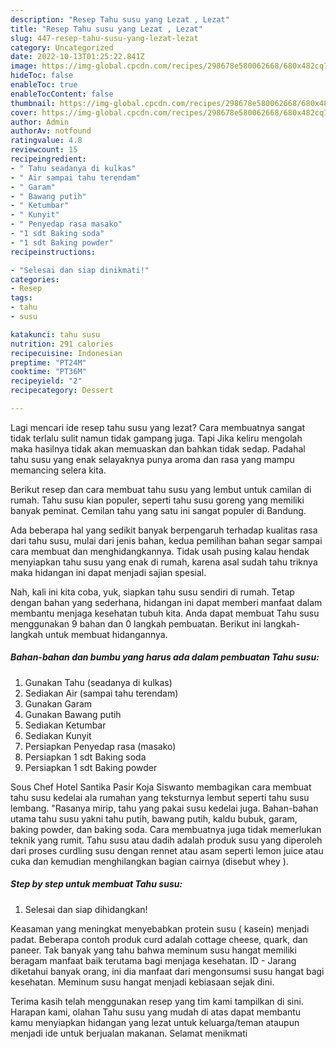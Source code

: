 ```yaml
---
description: "Resep Tahu susu yang Lezat , Lezat"
title: "Resep Tahu susu yang Lezat , Lezat"
slug: 447-resep-tahu-susu-yang-lezat-lezat
category: Uncategorized
date: 2022-10-13T01:25:22.841Z
image: https://img-global.cpcdn.com/recipes/298678e580062668/680x482cq70/tahu-susu-foto-resep-utama.jpg
hideToc: false
enableToc: true
enableTocContent: false
thumbnail: https://img-global.cpcdn.com/recipes/298678e580062668/680x482cq70/tahu-susu-foto-resep-utama.jpg
cover: https://img-global.cpcdn.com/recipes/298678e580062668/680x482cq70/tahu-susu-foto-resep-utama.jpg
author: Admin
authorAv: notfound
ratingvalue: 4.8
reviewcount: 15
recipeingredient:
- " Tahu seadanya di kulkas"
- " Air sampai tahu terendam"
- " Garam"
- " Bawang putih"
- " Ketumbar"
- " Kunyit"
- " Penyedap rasa masako"
- "1 sdt Baking soda"
- "1 sdt Baking powder"
recipeinstructions:

- "Selesai dan siap dinikmati!"
categories:
- Resep
tags:
- tahu
- susu

katakunci: tahu susu 
nutrition: 291 calories
recipecuisine: Indonesian
preptime: "PT24M"
cooktime: "PT36M"
recipeyield: "2"
recipecategory: Dessert

---
```



Lagi mencari ide resep tahu susu yang lezat? Cara membuatnya sangat tidak terlalu sulit namun tidak gampang juga. Tapi Jika keliru mengolah maka hasilnya tidak akan memuaskan dan bahkan tidak sedap. Padahal tahu susu yang enak selayaknya punya aroma dan rasa yang mampu memancing selera kita.


Berikut resep dan cara membuat tahu susu yang lembut untuk camilan di rumah. Tahu susu kian populer, seperti tahu susu goreng yang memiliki banyak peminat. Cemilan tahu yang satu ini sangat populer di Bandung.

Ada beberapa hal yang sedikit banyak berpengaruh terhadap kualitas rasa dari tahu susu, mulai dari jenis bahan, kedua pemilihan bahan segar sampai cara membuat dan menghidangkannya. Tidak usah pusing kalau hendak menyiapkan tahu susu yang enak di rumah, karena asal sudah tahu triknya maka hidangan ini dapat menjadi sajian spesial.


Nah, kali ini kita coba, yuk, siapkan tahu susu sendiri di rumah. Tetap dengan bahan yang sederhana, hidangan ini dapat memberi manfaat dalam membantu menjaga kesehatan tubuh kita. Anda dapat membuat Tahu susu menggunakan 9 bahan dan 0 langkah pembuatan. Berikut ini langkah-langkah untuk membuat hidangannya.

<!--inarticleads1-->

##### Bahan-bahan dan bumbu yang harus ada dalam pembuatan Tahu susu:

1. Gunakan  Tahu (seadanya di kulkas)
1. Sediakan  Air (sampai tahu terendam)
1. Gunakan  Garam
1. Gunakan  Bawang putih
1. Sediakan  Ketumbar
1. Sediakan  Kunyit
1. Persiapkan  Penyedap rasa (masako)
1. Persiapkan 1 sdt Baking soda
1. Persiapkan 1 sdt Baking powder


Sous Chef Hotel Santika Pasir Koja Siswanto membagikan cara membuat tahu susu kedelai ala rumahan yang teksturnya lembut seperti tahu susu lembang. &#34;Rasanya mirip, tahu yang pakai susu kedelai juga. Bahan-bahan utama tahu susu yakni tahu putih, bawang putih, kaldu bubuk, garam, baking powder, dan baking soda. Cara membuatnya juga tidak memerlukan teknik yang rumit. Tahu susu atau dadih adalah produk susu yang diperoleh dari proses curdling susu dengan rennet atau asam seperti lemon juice atau cuka dan kemudian menghilangkan bagian cairnya (disebut whey ). 

<!--inarticleads2-->

##### Step by step untuk membuat Tahu susu:


1. Selesai dan siap dihidangkan!

Keasaman yang meningkat menyebabkan protein susu ( kasein) menjadi padat. Beberapa contoh produk curd adalah cottage cheese, quark, dan paneer. Tak banyak yang tahu bahwa meminum susu hangat memiliki beragam manfaat baik terutama bagi menjaga kesehatan. ID - Jarang diketahui banyak orang, ini dia manfaat dari mengonsumsi susu hangat bagi kesehatan. Meminum susu hangat menjadi kebiasaan sejak dini. 

Terima kasih telah menggunakan resep yang tim kami tampilkan di sini. Harapan kami, olahan Tahu susu yang mudah di atas dapat membantu kamu menyiapkan hidangan yang lezat untuk keluarga/teman ataupun menjadi ide untuk berjualan makanan. Selamat menikmati
